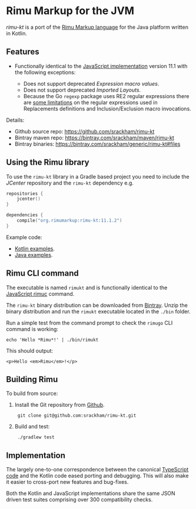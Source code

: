 # Rimu Markup for the JVM

_rimu-kt_ is a port of the [Rimu Markup
language](http://rimumarkup.org) for the Java platform written
in Kotlin.


## Features
- Functionally identical to the [JavaScript
  implementation](https://github.com/srackham/rimu) version
  11.1 with the following exceptions:

  * Does not support deprecated _Expression macro values_.
  * Does not support deprecated _Imported Layouts_.
  * Because the Go `regexp` package uses RE2 regular expressions there
    are [some limitations](http://rimumarkup.org/reference.html#regular-expressions) on the regular expressions used in
    Replacements definitions and Inclusion/Exclusion macro
    invocations.

Details:

- Github source repo: https://github.com/srackham/rimu-kt
- Bintray maven repo: https://bintray.com/srackham/maven/rimu-kt
- Bintray binaries: https://bintray.com/srackham/generic/rimu-kt#files


## Using the Rimu library
To use the `rimu-kt` library in a Gradle based project you need to
include the _JCenter_ repository and the `rimu-kt` dependency e.g.

``` kotlin
repositories {
    jcenter()
}

dependencies {
    compile("org.rimumarkup:rimu-kt:11.1.2")
}
```

Example code:

- [Kotlin
  examples](https://github.com/srackham/rimu-kt/blob/master/src/test/kotlin/KotlinExamplesTest.kt).
- [Java
  examples](https://github.com/srackham/rimu-kt/blob/master/src/test/java/JavaExamplesTest.java).


## Rimu CLI command
The executable is named `rimukt` and is functionally identical to the
[JavaScript rimuc](http://rimumarkup.org/reference.html#rimuc-command)
command.

The `rimu-kt` binary distribution can be downloaded from
[Bintray](https://bintray.com/srackham/generic/rimu-kt#files). Unzip
the binary distribution and run the `rimukt` executable located in
the `./bin` folder.

Run a simple test from the command prompt to check the `rimugo` CLI command is
working:

    echo 'Hello *Rimu*!' | ./bin/rimukt

This should output:

    <p>Hello <em>Rimu</em>!</p>


## Building Rimu
To build from source:

1. Install the Git repository from [Github](https://github.com/srackham/rimu-kt).

        git clone git@github.com:srackham/rimu-kt.git

2. Build and test:

        ./gradlew test


## Implementation
The largely one-to-one correspondence between the canonical
[TypeScript code](https://github.com/srackham/rimu) and the Kotlin
code eased porting and debugging.  This will also make it easier to
cross-port new features and bug-fixes.

Both the Kotlin and JavaScript implementations share the same JSON
driven test suites comprising over 300 compatibility checks.
